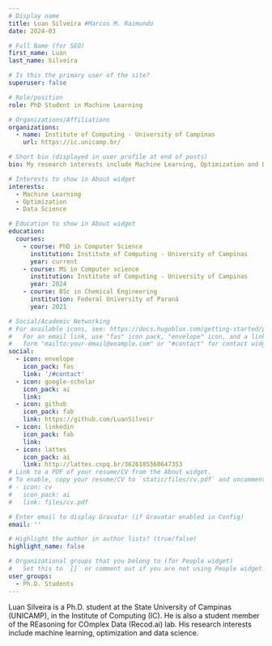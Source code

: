 ```yaml
---
# Display name
title: Luan Silveira #Marcos M. Raimundo
date: 2024-03

# Full Name (for SEO)
first_name: Luan
last_name: Silveira

# Is this the primary user of the site?
superuser: false

# Role/position
role: PhD Student in Machine Learning

# Organizations/Affiliations
organizations:
  - name: Institute of Computing - University of Campinas
    url: https://ic.unicamp.br/

# Short bio (displayed in user profile at end of posts)
bio: My research interests include Machine Learning, Optimization and Data Science.

# Interests to show in About widget
interests:
  - Machine Learning
  - Optimization
  - Data Science

# Education to show in About widget
education:
  courses:
    - course: PhD in Computer Science
      institution: Institute of Computing - University of Campinas
      year: current
    - course: MS in Computer science
      institution: Institute of Computing - University of Campinas
      year: 2024
    - course: BSc in Chemical Engineering
      institution: Federal University of Paraná
      year: 2021

# Social/Academic Networking
# For available icons, see: https://docs.hugoblox.com/getting-started/page-builder/#icons
#   For an email link, use "fas" icon pack, "envelope" icon, and a link in the
#   form "mailto:your-email@example.com" or "#contact" for contact widget.
social:
  - icon: envelope
    icon_pack: fas
    link: '/#contact'
  - icon: google-scholar
    icon_pack: ai
    link:
  - icon: github
    icon_pack: fab
    link: https://github.com/LuanSilveir
  - icon: linkedin
    icon_pack: fab
    link: 
  - icon: lattes
    icon_pack: ai
    link: http://lattes.cnpq.br/3626185560647353
# Link to a PDF of your resume/CV from the About widget.
# To enable, copy your resume/CV to `static/files/cv.pdf` and uncomment the lines below.
# - icon: cv
#   icon_pack: ai
#   link: files/cv.pdf

# Enter email to display Gravatar (if Gravatar enabled in Config)
email: ''

# Highlight the author in author lists? (true/false)
highlight_name: false

# Organizational groups that you belong to (for People widget)
#   Set this to `[]` or comment out if you are not using People widget.
user_groups:
  - Ph.D. Students
---
```


Luan Silveira is a Ph.D. student at the State University of Campinas (UNICAMP), in the Institute of Computing (IC). He is also a student member of the REasoning for COmplex Data (Recod.ai) lab. His research interests include machine learning, optimization and data science.
